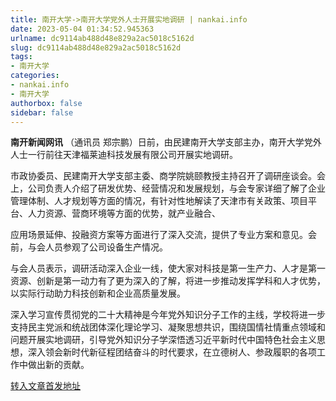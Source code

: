 ```yaml
---
title: 南开大学->南开大学党外人士开展实地调研 | nankai.info
date: 2023-05-04 01:34:52.945363
urlname: dc9114ab488d48e829a2ac5018c5162d
slug: dc9114ab488d48e829a2ac5018c5162d
tags: 
- 南开大学
categories:
- nankai.info
- 南开大学
authorbox: false
sidebar: false
---
```

**南开新闻网讯** （通讯员 郑宗鹏）日前，由民建南开大学支部主办，南开大学党外人士一行前往天津福莱迪科技发展有限公司开展实地调研。

市政协委员、民建南开大学支部主委、商学院姚颐教授主持召开了调研座谈会。会上，公司负责人介绍了研发优势、经营情况和发展规划，与会专家详细了解了企业管理体制、人才规划等方面的情况，有针对性地解读了天津市有关政策、项目平台、人力资源、营商环境等方面的优势，就产业融合、
<!--more-->
应用场景延伸、投融资方案等方面进行了深入交流，提供了专业方案和意见。会前，与会人员参观了公司设备生产情况。

与会人员表示，调研活动深入企业一线，使大家对科技是第一生产力、人才是第一资源、创新是第一动力有了更为深入的了解，将进一步推动发挥学科和人才优势，以实际行动助力科技创新和企业高质量发展。

深入学习宣传贯彻党的二十大精神是今年党外知识分子工作的主线，学校将进一步支持民主党派和统战团体深化理论学习、凝聚思想共识，围绕国情社情重点领域和问题开展实地调研，引导党外知识分子学深悟透习近平新时代中国特色社会主义思想，深入领会新时代新征程团结奋斗的时代要求，在立德树人、参政履职的各项工作中做出新的贡献。



[转入文章首发地址](https://news.nankai.edu.cn/ywsd/system/2023/04/28/030055823.shtml)